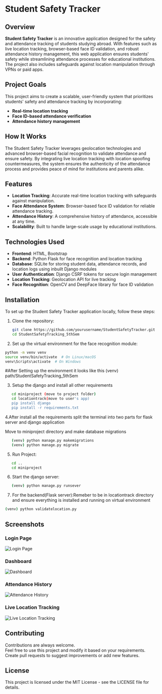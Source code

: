 # Student Safety Tracker

## Overview  
**Student Safety Tracker** is an innovative application designed for the safety and attendance tracking of students studying abroad. With features such as live location tracking, browser-based face ID validation, and robust attendance history management, this web application ensures students' safety while streamlining attendance processes for educational institutions. The project also includes safeguards against location manipulation through VPNs or paid apps.

## Project Goals  
This project aims to create a scalable, user-friendly system that prioritizes students' safety and attendance tracking by incorporating:

- **Real-time location tracking**
- **Face ID-based attendance verification**
- **Attendance history management**

## How It Works  
The Student Safety Tracker leverages geolocation technologies and advanced browser-based facial recognition to validate attendance and ensure safety. By integrating live location tracking with location spoofing countermeasures, the system ensures the authenticity of the attendance process and provides peace of mind for institutions and parents alike.

## Features  
- **Location Tracking**: Accurate real-time location tracking with safeguards against manipulation.
- **Face Attendance System**: Browser-based face ID validation for reliable attendance tracking.
- **Attendance History**: A comprehensive history of attendance, accessible at any time.
- **Scalability**: Built to handle large-scale usage by educational institutions.

## Technologies Used  
- **Frontend**: HTML, Bootstrap  
- **Backend**: Python Flask for face recognition and location tracking  
- **Database**: SQLite for storing student data, attendance records, and location logs using inbuilt Django modules  
- **User Authentication**: Django CSRF tokens for secure login management  
- **Location Tracking**: Geolocation API for live tracking  
- **Face Recognition**: OpenCV and DeepFace library for face ID validation  

## Installation  
To set up the Student Safety Tracker application locally, follow these steps:

1. Clone the repository:  
   ```bash
   git clone https://github.com/yourusername/StudentSafetyTracker.git
   cd StudentSafetyTracking_5thSem
   ```


2. Set up the virtual environment for the face recognition module:
```bash
python -m venv venv
source venv/bin/activate  # On Linux/macOS
venv\Scripts\activate  # On Windows
```
 #After Setting up the environment it looks like this 
 (venv) path/StudentSafetyTracking_5thSem

 3. Setup the django and install all other requirements
```bash
   cd miniproject (move to project folder)
   cd locationtrack(move to user's app)
   pip install django
   pip install -r requirements.txt
```
 
4.After install all the requirements split the terminal into two parts for flask server and django application 

Move to miniproject directory and make database migrations
```bash
   (venv) python manage.py makemigrations
   (venv) python manage.py migrate
```

5. Run Project:
```bash
   cd ..
   cd miniproject
```

6. Start the django server:
```bash
   (venv) python manage.py runsever
```

7. For the backend(Flask server):Remeber to be in locationtrack directory and ensure everything is installed and running on virtual environment
```bash
(venv) python validatelocation.py
```

## Screenshots  
### Login Page  
![Login Page](/home/APPLE/Data/Study/5thSem/FSD/images/1getstartedpng.png)

### Dashboard  
![Dashboard](https://example.com/path-to-dashboard-image)

### Attendance History  
![Attendance History](https://example.com/path-to-attendance-history-image)

### Live Location Tracking  
![Live Location Tracking](https://example.com/path-to-location-tracking-image)

## Contributing  
Contributions are always welcome.  
Feel free to use this project and modify it based on your requirements. Create pull requests to suggest improvements or add new features.

## License  
This project is licensed under the MIT License - see the LICENSE file for details.

